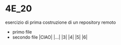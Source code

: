 # 4E_20
esercizio di prima costruzione di un repository remoto

* primo file
* secondo file
|CIAO|
|...|
|3|
|4|
|5|
|6|
